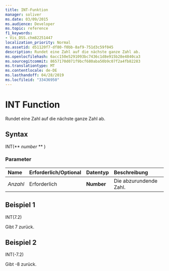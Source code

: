 ```yaml
---
title: INT-Funktion
manager: soliver
ms.date: 03/09/2015
ms.audience: Developer
ms.topic: reference
f1_keywords:
- Vis_DSS.chm82251447
localization_priority: Normal
ms.assetid: d51120f7-df80-f0bb-8af9-751d3c59f045
description: Rundet eine Zahl auf die nächste ganze Zahl ab.
ms.openlocfilehash: 6acc150e5291093bc7436c1d8e915b28e4840ca3
ms.sourcegitcommit: 8657170d071f9bcf680aba50b9c07f2a4fb82283
ms.translationtype: MT
ms.contentlocale: de-DE
ms.lasthandoff: 04/28/2019
ms.locfileid: "33436950"
---
```

# <a name="int-function"></a>INT Function

Rundet eine Zahl auf die nächste ganze Zahl ab.
  
## <a name="syntax"></a>Syntax

INT(** *number* ** ) 
  
### <a name="parameters"></a>Parameter

|**Name**|**Erforderlich/Optional**|**Datentyp**|**Beschreibung**|
|:-----|:-----|:-----|:-----|
| _Anzahl_ <br/> |Erforderlich  <br/> |**Number** <br/> |Die abzurundende Zahl.  <br/> |
   
## <a name="example-1"></a>Beispiel 1

INT(7.2)
  
Gibt 7 zurück.
  
## <a name="example-2"></a>Beispiel 2

INT(-7.2)
  
Gibt -8 zurück.
  

